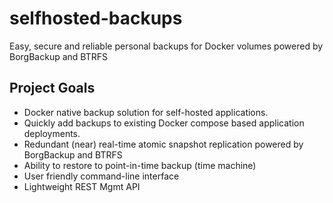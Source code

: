 # selfhosted-backups
Easy, secure and reliable personal backups for Docker volumes powered by BorgBackup and BTRFS


## Project Goals
- Docker native backup solution for self-hosted applications.
- Quickly add backups to existing Docker compose based application deployments.
- Redundant (near) real-time atomic snapshot replication powered by BorgBackup and BTRFS
- Ability to restore to point-in-time backup (time machine)
- User friendly command-line interface
- Lightweight REST Mgmt API